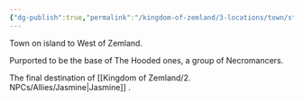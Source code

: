 ```yaml
---
{"dg-publish":true,"permalink":"/kingdom-of-zemland/3-locations/town/stillrest/","tags":["Town"]}
---
```


Town on island to West of Zemland.

Purported to  be the base of The Hooded ones, a group of Necromancers.

The final destination of [[Kingdom of Zemland/2. NPCs/Allies/Jasmine\|Jasmine]] .





